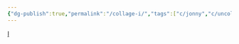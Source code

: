 ```yaml
---
{"dg-publish":true,"permalink":"/collage-i/","tags":["c/jonny","c/uncollage","c/portrait","c/colorfull"],"created":"2024-01-04T11:32:30.139-05:00","updated":"2024-01-04T11:32:53.833-05:00"}
---
```



[I](https://www.instagram.com/p/CVT95cctO2c/)
